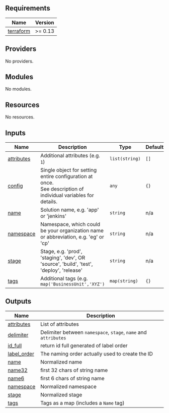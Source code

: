 <!-- BEGIN_TF_DOCS -->
## Requirements

| Name | Version |
|------|---------|
| <a name="requirement_terraform"></a> [terraform](#requirement\_terraform) | >= 0.13 |

## Providers

No providers.

## Modules

No modules.

## Resources

No resources.

## Inputs

| Name | Description | Type | Default | Required |
|------|-------------|------|---------|:--------:|
| <a name="input_attributes"></a> [attributes](#input\_attributes) | Additional attributes (e.g. `1`) | `list(string)` | `[]` | no |
| <a name="input_config"></a> [config](#input\_config) | Single object for setting entire configuration at once.<br>See description of individual variables for details. | `any` | `{}` | no |
| <a name="input_name"></a> [name](#input\_name) | Solution name, e.g. 'app' or 'jenkins' | `string` | n/a | yes |
| <a name="input_namespace"></a> [namespace](#input\_namespace) | Namespace, which could be your organization name or abbreviation, e.g. 'eg' or 'cp' | `string` | n/a | yes |
| <a name="input_stage"></a> [stage](#input\_stage) | Stage, e.g. 'prod', 'staging', 'dev', OR 'source', 'build', 'test', 'deploy', 'release' | `string` | n/a | yes |
| <a name="input_tags"></a> [tags](#input\_tags) | Additional tags (e.g. `map('BusinessUnit','XYZ')` | `map(string)` | `{}` | no |

## Outputs

| Name | Description |
|------|-------------|
| <a name="output_attributes"></a> [attributes](#output\_attributes) | List of attributes |
| <a name="output_delimiter"></a> [delimiter](#output\_delimiter) | Delimiter between `namespace`, `stage`, `name` and `attributes` |
| <a name="output_id_full"></a> [id\_full](#output\_id\_full) | return id full generated of label order |
| <a name="output_label_order"></a> [label\_order](#output\_label\_order) | The naming order actually used to create the ID |
| <a name="output_name"></a> [name](#output\_name) | Normalized name |
| <a name="output_name32"></a> [name32](#output\_name32) | first 32 chars of string name |
| <a name="output_name6"></a> [name6](#output\_name6) | first 6 chars of string name |
| <a name="output_namespace"></a> [namespace](#output\_namespace) | Normalized namespace |
| <a name="output_stage"></a> [stage](#output\_stage) | Normalized stage |
| <a name="output_tags"></a> [tags](#output\_tags) | Tags as a map (includes a `Name` tag) |
<!-- END_TF_DOCS -->